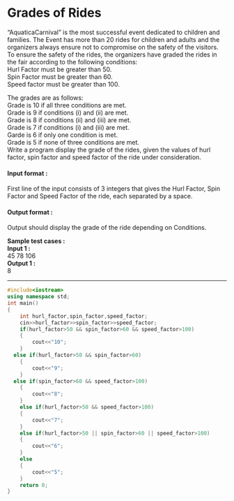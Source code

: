 # Grades of Rides
“AquaticaCarnival” is the most successful event dedicated to children and families. The Event has more than 20 rides for children and adults and the organizers always ensure not to compromise on the safety of the visitors.
<br>
To ensure the safety of the rides, the organizers have graded the rides in the fair according to the following conditions:
<br>
Hurl Factor must be greater than 50.
<br>
Spin Factor must be greater than 60.
<br>
Speed factor must be greater than 100.

The grades are as follows:
<br>
Grade is 10 if all three conditions are met.
<br>
Grade is 9 if conditions (i) and (ii) are met.
<br>
Grade is 8 if conditions (ii) and (iii) are met.
<br>
Grade is 7 if conditions (i) and (iii) are met.
<br>
Garde is 6 if only one condition is met.
<br>
Grade is 5 if none of three conditions are met.
<br>
Write a program display the grade of the rides, given the values of hurl factor, spin factor and speed factor of the ride under consideration.

#### Input format :
First line of the input consists of 3 integers that gives the Hurl Factor, Spin Factor and Speed Factor of the ride, each separated by a space.

#### Output format :
Output should display the grade of the ride depending on Conditions.

**Sample test cases :<br>
Input 1 :** <br> 
45 78 106 <br>
**Output 1 :**<br>
8


-------------------------------------------------------------------------------------------------------------------------------------------------------------------


```cpp
#include<iostream>
using namespace std;
int main()
{
    int hurl_factor,spin_factor,speed_factor;
    cin>>hurl_factor>>spin_factor>>speed_factor;
    if(hurl_factor>50 && spin_factor>60 && speed_factor>100)
    {
        cout<<"10";
    }
  else if(hurl_factor>50 && spin_factor>60)
    {
        cout<<"9";
    }
  else if(spin_factor>60 && speed_factor>100)
    {
        cout<<"8";
    }
    else if(hurl_factor>50 && speed_factor>100)
    {
        cout<<"7";
    }
    else if(hurl_factor>50 || spin_factor>60 || speed_factor>100)
    {
        cout<<"6";
    }
    else
    {
        cout<<"5";
    }
    return 0;
}


```
